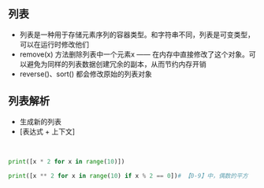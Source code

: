 ## 列表
- 列表是一种用于存储元素序列的容器类型。和字符串不同，列表是可变类型，可以在运行时修改他们
- remove(x) 方法删除列表中一个元素x —— 在内存中直接修改了这个对象。可以避免为同样的列表数据创建冗余的副本，从而节约内存开销
- reverse()、sort() 都会修改原始的列表对象
## 列表解析
- 生成新的列表
- [表达式 + 上下文]

<br>

```python
print([x * 2 for x in range(10)])

print([x ** 2 for x in range(10) if x % 2 == 0])# 【0-9】中，偶数的平方

```
<br>
